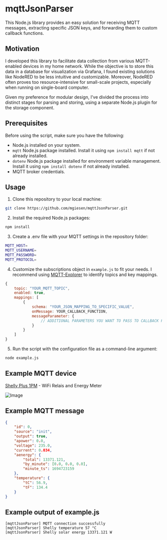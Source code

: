 # mqttJsonParser

This Node.js library provides an easy solution for receiving MQTT messages, extracting specific JSON keys, and forwarding them to custom callback functions.

## Motivation

I developed this library to facilitate data collection from various MQTT-enabled devices in my home network. While the objective is to store this data in a database for visualization via Grafana, I found existing solutions like NodeRED to be less intuitive and customizable. Moreover, NodeRED often proves too resource-intensive for small-scale projects, especially when running on single-board computer.

Given my preference for modular design, I've divided the process into distinct stages for parsing and storing, using a separate Node.js plugin for the storage component.

## Prerequisites

Before using the script, make sure you have the following:

- Node.js installed on your system.
- `mqtt` Node.js package installed. Install it using `npm install mqtt` if not already installed.
- `dotenv` Node.js package installed for environment variable management. Install it using `npm install dotenv` if not already installed.
- MQTT broker credentials.

## Usage

1. Clone this repository to your local machine:

```bash
git clone https://github.com/mgiesen/mqttJsonParser.git
```

2. Install the required Node.js packages:

```bash
npm install
```

3. Create a .env file with your MQTT settings in the repository folder:

```bash
MQTT_HOST=
MQTT_USERNAME=
MQTT_PASSWORD=
MQTT_PROTOCOL=
```

4. Customize the subscriptions object in `example.js` to fit your needs. I recommend using [MQTT-Explorer](https://github.com/thomasnordquist/MQTT-Explorer) to identify topics and key mappings.

```javascript
{
    topic: "YOUR_MQTT_TOPIC",
    enabled: true,
    mappings: [
        {
            schema: "YOUR_JSON_MAPPING_TO_SPECIFIC_VALUE",
            onMessage: YOUR_CALLBACK_FUNCTION,
            messageParameter: {
                // ADDITIONAL PARAMETERS YOU WANT TO PASS TO CALLBACK FUNCTION
            }
        }
    ]
}
```

5. Run the script with the configuration file as a command-line argument:

```bash
node example.js
```

## Example MQTT device

[Shelly Plus 1PM](https://www.shelly.com/de/products/shop/shelly-plus-1-pm-2-pack/shelly-plus-1-pm) - WiFi Relais and Energy Meter

![Image](https://www.shelly.com/_Resources/Persistent/d/4/4/d/d44ddf8caa0797bce14639b6082055670a1f14f9/shpl1pm-shop6-1000x1000.webp)

## Example MQTT message

```json
{
	"id": 0,
	"source": "init",
	"output": true,
	"apower": 0.0,
	"voltage": 235.0,
	"current": 0.034,
	"aenergy": {
		"total": 13371.121,
		"by_minute": [0.0, 0.0, 0.0],
		"minute_ts": 1694723159
	},
	"temperature": {
		"tC": 56.9,
		"tF": 134.4
	}
}
```

## Example output of example.js

```
[mqttJsonParser] MQTT connection successfully
[mqttJsonParser] Shelly temperature 57 °C
[mqttJsonParser] Shelly solar energy 13371.121 W
```
